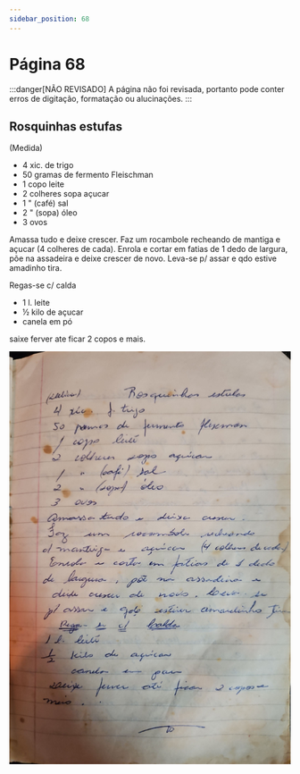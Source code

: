 ```yaml
---
sidebar_position: 68
---
```

# Página 68
:::danger[NÃO REVISADO]
A página não foi revisada, portanto pode conter erros de digitação, formatação ou alucinações.
:::
## Rosquinhas estufas

(Medida)

*   4 xic. de trigo
*   50 gramas de fermento Fleischman
*   1 copo leite
*   2 colheres sopa açucar
*   1 " (café) sal
*   2 " (sopa) óleo
*   3 ovos

Amassa tudo e deixe crescer.
Faz um rocambole recheando de mantiga e açucar (4 colheres de cada).
Enrola e cortar em fatias de 1 dedo de largura, põe na assadeira e deixe crescer de novo. Leva-se p/ assar e qdo estive amadinho tira.

Regas-se c/ calda

*   1 l. leite
*   ½ kilo de açucar
*   canela em pó

saixe ferver ate ficar 2 copos e mais.

![imagem base](./images/page_68.png)